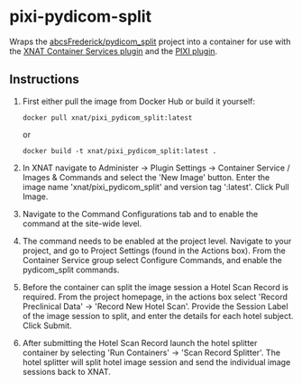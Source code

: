 # pixi-pydicom-split

Wraps the [abcsFrederick/pydicom_split](https://github.com/abcsFrederick/pydicom_split) project into a container for use
with the [XNAT Container Services plugin](https://github.com/NrgXnat/container-service) and the 
[PIXI plugin](https://github.com/preclinical-imaging/pixi-plugin).

## Instructions

1. First either pull the image from Docker Hub or build it yourself:

    `docker pull xnat/pixi_pydicom_split:latest`

    or

    `docker build -t xnat/pixi_pydicom_split:latest .`

2. In XNAT navigate to Administer -> Plugin Settings -> Container Service / Images & Commands and select the 'New Image'
button. Enter the image name 'xnat/pixi_pydicom_split' and version tag ':latest'. Click Pull Image.

3. Navigate to the Command Configurations tab and to enable the command at the site-wide level.

4. The command needs to be enabled at the project level. Navigate to your project, and go to Project Settings 
(found in the Actions box). From the Container Service group select Configure Commands, and enable the pydicom_split
commands.

5. Before the container can split the image session a Hotel Scan Record is required. From the project homepage, in the 
actions box select 'Record Preclinical Data' -> 'Record New Hotel Scan'. Provide the Session Label of the image session to 
split, and enter the details for each hotel subject. Click Submit.

6. After submitting the Hotel Scan Record launch the hotel splitter container by selecting 'Run Containers' -> 
'Scan Record Splitter'. The hotel splitter will split hotel image session and send the individual image sessions back to
XNAT.
